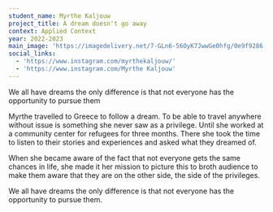 ```yaml
---
student_name: Myrthe Kaljouw
project_title: A dream doesn't go away
context: Applied Context
year: 2022-2023
main_image: 'https://imagedelivery.net/7-GLn6-56OyK7JwwGe0hfg/0e9f9286-c4cd-4e56-72e1-2f8795342c00'
social_links:
  - 'https://www.instagram.com/myrthekaljouw/'
  - 'https://www.instagram.com/Myrthe Kaljouw'
---
```

We all have dreams the only difference is that not everyone has the opportunity to pursue them


Myrthe travelled to Greece to follow a dream.
To be able to travel anywhere without issue is something she never saw as a privilege. Until she worked at a community center for refugees for three months. There she took the time to listen to their stories and experiences and asked what they dreamed of. 
 
When she became aware of the fact that not everyone gets the same chances in life, she made it her mission to picture this to broth audience to make them aware that they are on the other side, the side of the privileges. 
 
We all have dreams the only difference is that not everyone has the opportunity to pursue them. 